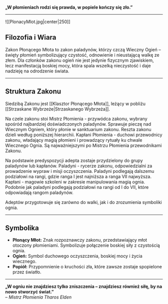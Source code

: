 **„W płomieniach rodzi się prawda, w popiele kończy się zło.”**
- - -
![[PlonacyMlot.jpg|center|250]]
## **Filozofia i Wiara**

Zakon Płonącego Młota to zakon paladynów, którzy czczą Wieczny Ogień – święty płomień symbolizujący czystość, odnowienie i nieustającą walkę ze złem. Dla członków zakonu ogień nie jest jedynie fizycznym zjawiskiem, lecz manifestacją boskiej mocy, która spala wszelką nieczystość i daje nadzieję na odrodzenie świata.

- - -
## **Struktura Zakonu**

Siedzibą Zakonu jest [[Klasztor Płonącego Młota]], leżący w pobliżu [[Strzaskane Wybrzeże|Strzaskanego Wybrzeża]].

Na czele zakonu stoi Mistrz Płomienia - przywódca zakonu, wybrany spośród najbardziej doświadczonych paladynów. Sprawuje pieczę nad Wiecznym Ogniem, który płonie w sanktuarium zakonu. Reszta zakonu dzieli według poniższej hierarchii.
Kapłani Płomienia - duchowi przewodnicy zakonu, władający magią płomieni i prowadzący rytuały ku chwale Wiecznego Ognia. Są najważniejszymi po Mistrzu Płomienia przewodnikami Zakonu.

Na podstawie predyspozycji adepta zostaje przydzielony do grupy paladynów lub kapłanów.
Paladyni - rycerze zakonu, odpowiedzialni za prowadzenie wypraw i misji oczyszczenia. Paladyni podlegają dalszemu podziałowi na rangi, gdzie ranga I jest najniższa a ranga VII najwyższa.
Kapłani - magowie szkoleni w zakresie manipulowania magią ognia. Podobnie jak paladyni podlegają podziałowi na rangi od I do VII, które odpowiadają rangom paladynów.

Adeptów przygotowuje się zarówno do walki, jak i do zrozumienia symboliki ognia.

- - -
## **Symbolika**

- **Płonący Młot:** Znak rozpoznawczy zakonu, przedstawiający młot otoczony płomieniami. Symbolizuje połączenie boskiej siły z czystością ognia.
- **Ogień:** Symbol duchowego oczyszczenia, boskiej mocy i życia wiecznego.
- **Popiół:** Przypomnienie o kruchości zła, które zawsze zostaje spopielone przez światło.

- - -

**„W ogniu nie znajdziesz tylko zniszczenia – znajdziesz również siłę, by na nowo stworzyć świat.”**  
_– Mistrz Płomienia Tharos Elden_